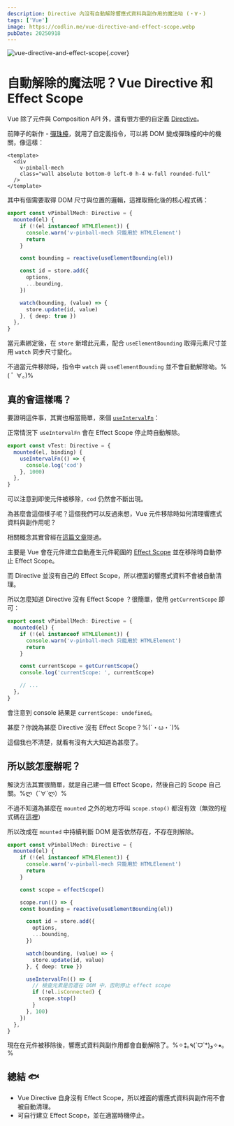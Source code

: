 ```yaml
---
description: Directive 內沒有自動解除響應式資料與副作用的魔法呦 (・∀・)
tags: ['Vue']
image: https://codlin.me/vue-directive-and-effect-scope.webp
pubDate: 20250918
---
```


![vue-directive-and-effect-scope](/vue-directive-and-effect-scope.webp){.cover}

# 自動解除的魔法呢？Vue Directive 和 Effect Scope

Vue 除了元件與 Composition API 外，還有很方便的自定義 [Directive](https://cn.vuejs.org/guide/reusability/custom-directives)。

前陣子的新作 - [彈珠檯](https://chillcomponent.codlin.me/components/util-pinball/)，就用了自定義指令，可以將 DOM 變成彈珠檯的中的機關，像這樣：

```vue
<template>
  <div
    v-pinball-mech
    class="wall absolute bottom-0 left-0 h-4 w-full rounded-full"
  />
</template>
```

其中有個需要取得 DOM 尺寸與位置的邏輯，這裡取簡化後的核心程式碼：

```ts
export const vPinballMech: Directive = {
  mounted(el) {
    if (!(el instanceof HTMLElement)) {
      console.warn('v-pinball-mech 只能用於 HTMLElement')
      return
    }

    const bounding = reactive(useElementBounding(el))

    const id = store.add({
      options,
      ...bounding,
    })

    watch(bounding, (value) => {
      store.update(id, value)
    }, { deep: true })
  },
}
```

當元素綁定後，在 `store` 新增此元素，配合 `useElementBounding` 取得元素尺寸並用 `watch` 同步尺寸變化。

不過當元件移除時，指令中 `watch` 與 `useElementBounding` 並不會自動解除呦。%( ﾟ ∀。)%

## 真的會這樣嗎？

要證明這件事，其實也相當簡單，來個 [`useIntervalFn`](https://vueuse.org/shared/useIntervalFn/)：

正常情況下 `useIntervalFn` 會在 Effect Scope 停止時自動解除。

```ts
export const vTest: Directive = {
  mounted(el, binding) {
    useIntervalFn(() => {
      console.log('cod')
    }, 1000)
  },
}
```

可以注意到即使元件被移除，`cod` 仍然會不斷出現。

為甚麼會這個樣子呢？這個我們可以反過來想，Vue 元件移除時如何清理響應式資料與副作用呢？

相關概念其實曾經在[這篇文章](/blog-vue/vue-watch-may-cause-a-memory-leak)提過。

主要是 Vue 會在元件建立自動產生元件範圍的 [Effect Scope](https://cn.vuejs.org/api/reactivity-advanced#effectscope) 並在移除時自動停止 Effect Scope。

而 Directive 並沒有自己的 Effect Scope，所以裡面的響應式資料不會被自動清理。

所以怎麼知道 Directive 沒有 Effect Scope ？很簡單，使用 `getCurrentScope` 即可：

```ts
export const vPinballMech: Directive = {
  mounted(el) {
    if (!(el instanceof HTMLElement)) {
      console.warn('v-pinball-mech 只能用於 HTMLElement')
      return
    }

    const currentScope = getCurrentScope()
    console.log('currentScope: ', currentScope)

    // ...
  },
}
```

會注意到 console 結果是 `currentScope: undefined`。

甚麼？你說為甚麼 Directive 沒有 Effect Scope？%(´・ω・`)%

這個我也不清楚，就看有沒有大大知道為甚麼了。

## 所以該怎麼辦呢？

解決方法其實很簡單，就是自己建一個 Effect Scope，然後自己的 Scope 自己關。%ლ（´∀`ლ）%

不過不知道為甚麼在 `mounted` 之外的地方呼叫 `scope.stop()` 都沒有效（無效的程式碼在[這裡](https://gitlab.com/side_project/chill-component/-/blob/develop/src/components/util-pinball/v-pinball-mech.ts?ref_type=heads)）

所以改成在 `mounted` 中持續判斷 DOM 是否依然存在，不存在則解除。

```ts
export const vPinballMech: Directive = {
  mounted(el) {
    if (!(el instanceof HTMLElement)) {
      console.warn('v-pinball-mech 只能用於 HTMLElement')
      return
    }

    const scope = effectScope()

    scope.run(() => {
    const bounding = reactive(useElementBounding(el))

      const id = store.add({
        options,
        ...bounding,
      })

      watch(bounding, (value) => {
        store.update(id, value)
      }, { deep: true })

      useIntervalFn(() => {
        // 檢查元素是否還在 DOM 中，否則停止 effect scope
        if (!el.isConnected) {
          scope.stop()
        }
      }, 100)
    })
  },
}
```

現在在元件被移除後，響應式資料與副作用都會自動解除了。%✧⁑｡٩(ˊᗜˋ*)و✧⁕｡%

## 總結 🐟

- Vue Directive 自身沒有 Effect Scope，所以裡面的響應式資料與副作用不會被自動清理。
- 可自行建立 Effect Scope，並在適當時機停止。
